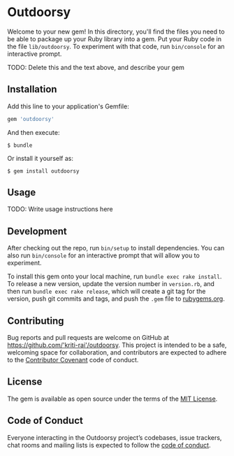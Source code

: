 # Outdoorsy

Welcome to your new gem! In this directory, you'll find the files you need to be able to package up your Ruby library into a gem. Put your Ruby code in the file `lib/outdoorsy`. To experiment with that code, run `bin/console` for an interactive prompt.

TODO: Delete this and the text above, and describe your gem

## Installation

Add this line to your application's Gemfile:

```ruby
gem 'outdoorsy'
```

And then execute:

    $ bundle

Or install it yourself as:

    $ gem install outdoorsy

## Usage

TODO: Write usage instructions here

## Development

After checking out the repo, run `bin/setup` to install dependencies. You can also run `bin/console` for an interactive prompt that will allow you to experiment.

To install this gem onto your local machine, run `bundle exec rake install`. To release a new version, update the version number in `version.rb`, and then run `bundle exec rake release`, which will create a git tag for the version, push git commits and tags, and push the `.gem` file to [rubygems.org](https://rubygems.org).

## Contributing

Bug reports and pull requests are welcome on GitHub at https://github.com/'kriti-rai'/outdoorsy. This project is intended to be a safe, welcoming space for collaboration, and contributors are expected to adhere to the [Contributor Covenant](http://contributor-covenant.org) code of conduct.

## License

The gem is available as open source under the terms of the [MIT License](https://opensource.org/licenses/MIT).

## Code of Conduct

Everyone interacting in the Outdoorsy project’s codebases, issue trackers, chat rooms and mailing lists is expected to follow the [code of conduct](https://github.com/'kriti-rai'/outdoorsy/blob/master/CODE_OF_CONDUCT.md).
